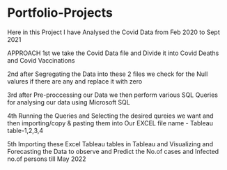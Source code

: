 # Portfolio-Projects
Here in this Project I have Analysed the Covid Data from Feb 2020 to Sept 2021 

  APPROACH
1st we take the Covid Data file and Divide it into Covid Deaths and Covid Vaccinations

2nd after Segregating the Data into these 2 files we check for the Null valures if there are any and replace it with zero

3rd after Pre-proccessing our Data we then perform various SQL Queries for analysing our data using Microsoft SQL 

4th Running the Queries and Selecting the desired qureies we want and then importing/copy & pasting them into Our EXCEL file name - Tableau table-1,2,3,4

5th Importing these Excel Tableau tables in Tableau and Visualizing and Forecasting the Data to observe and Predict the No.of cases and Infected no.of persons till May 2022
